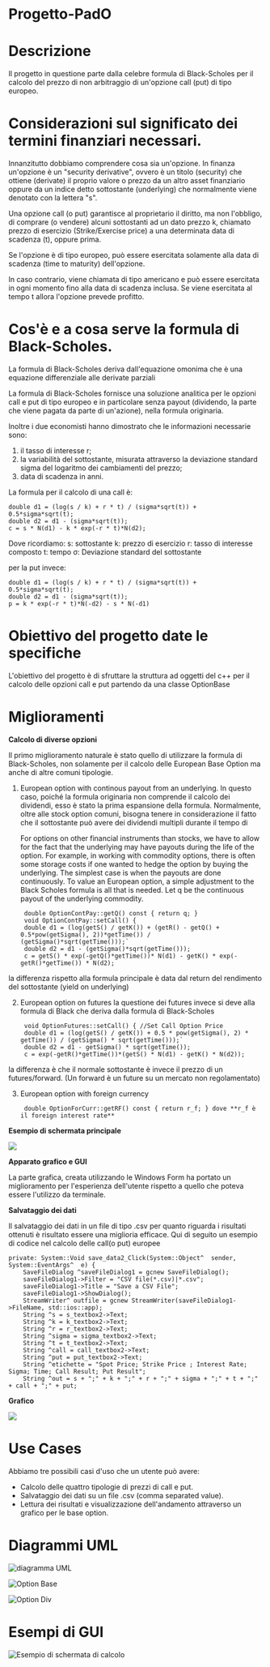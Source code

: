 # Progetto-PadO


# **Descrizione**

Il progetto in questione parte dalla celebre formula di Black-Scholes per il calcolo del prezzo di non arbitraggio di un'opzione
call (put) di tipo europeo.

# Considerazioni sul significato dei termini finanziari necessari.

Innanzitutto dobbiamo comprendere cosa sia un'opzione.
In finanza un'opzione è un "security derivative", ovvero è un titolo (security) che ottiene (derivate) il proprio valore o prezzo da un altro asset finanziario oppure da un indice detto sottostante (underlying) che normalmente viene denotato con la lettera "s".

Una opzione call (o put) garantisce al proprietario il diritto, ma non l'obbligo, di comprare (o vendere) alcuni sottostanti ad un dato prezzo k, chiamato prezzo di esercizio (Strike/Exercise price) a una determinata data di scadenza (t), oppure prima. 

Se l'opzione è di tipo europeo, può essere esercitata solamente alla data di scadenza (time to maturity) dell'opzione.

In caso contrario, viene chiamata di tipo americano e può essere esercitata in ogni momento fino alla data di scadenza inclusa. Se viene esercitata al tempo t allora l'opzione prevede profitto. 

# Cos'è e a cosa serve la formula di Black-Scholes.

La formula di Black-Scholes deriva dall'equazione omonima che è una equazione differenziale alle derivate parziali 

La formula di Black-Scholes fornisce una soluzione analitica per le opzioni call e put di tipo europeo e in particolare senza payout (dividendo, la parte che viene pagata da parte di un'azione), nella formula originaria.

Inoltre i due economisti hanno dimostrato che le informazioni necessarie sono:
1) il tasso di interesse r;
2) la variabilità del sottostante, misurata attraverso la deviazione standard sigma del logaritmo dei cambiamenti del prezzo;
3) data di scadenza in anni. 


La formula per il calcolo di una call è:

	double d1 = (log(s / k) + r * t) / (sigma*sqrt(t)) + 0.5*sigma*sqrt(t);
	double d2 = d1 - (sigma*sqrt(t));
	c = s * N(d1) - k * exp(-r * t)*N(d2);
	
Dove ricordiamo:
s: sottostante
k: prezzo di esercizio
r: tasso di interesse composto
t: tempo
σ: Deviazione standard del sottostante

per la put invece:

	double d1 = (log(s / k) + r * t) / (sigma*sqrt(t)) + 0.5*sigma*sqrt(t);
	double d2 = d1 - (sigma*sqrt(t));
	p = k * exp(-r * t)*N(-d2) - s * N(-d1)



# Obiettivo del progetto date le specifiche

L'obiettivo del progetto è di sfruttare la struttura ad oggetti del c++ per il calcolo delle opzioni call e put partendo da una classe OptionBase

# Miglioramenti

**Calcolo di diverse opzioni**

Il primo miglioramento naturale è stato quello di utilizzare la formula di Black-Scholes, non solamente per il calcolo delle European Base Option ma anche di altre comuni tipologie.

1) European option with continous payout from an underlying.
	In questo caso, poiché la formula originaria non comprende il calcolo dei dividendi, esso è stato la prima espansione della formula. Normalmente, oltre alle stock option comuni, bisogna tenere in considerazione il fatto che il sottostante può avere dei dividendi multipli durante il tempo di 
	
	For options on other financial instruments than stocks, we have to allow for the fact that the underlying
may have payouts during the life of the option. For example, in working with commodity options, there
is often some storage costs if one wanted to hedge the option by buying the underlying.
The simplest case is when the payouts are done continuously. To value an European option, a simple
adjustment to the Black Scholes formula is all that is needed. Let q be the continuous payout of the
underlying commodity.




		double OptionContPay::getQ() const { return q; } 
		void OptionContPay::setCall() {
		double d1 = (log(getS() / getK()) + (getR() - getQ() + 0.5*pow(getSigma(), 2))*getTime()) / 	(getSigma()*sqrt(getTime()));`
		double d2 = d1 - (getSigma()*sqrt(getTime()));
		c = getS() * exp(-getQ()*getTime())* N(d1) - getK() * exp(-getR()*getTime()) * N(d2);

la differenza rispetto alla formula principale è data dal return del rendimento del sottostante (yield on underlying) 
	
2) European option on futures 
	la questione dei futures invece si deve alla formula di Black che deriva dalla formula di Black-Scholes
	
		void OptionFutures::setCall() { //Set Call Option Price
		double d1 = (log(getS() / getK()) + 0.5 * pow(getSigma(), 2) * getTime()) / (getSigma() * sqrt(getTime()));`
		double d2 = d1 - getSigma() * sqrt(getTime());
		c = exp(-getR()*getTime())*(getS() * N(d1) - getK() * N(d2));
	
	
la differenza è che il normale sottostante è invece il prezzo di un futures/forward. (Un forward è un future su un mercato non regolamentato) 


3) European option with foreign currency

		double OptionForCurr::getRF() const { return r_f; } dove **r_f è il foreign interest rate**


**Esempio di schermata principale**

![](https://github.com/riccardobastiani/Progetto-PadO/blob/master/form1%20nuovo.PNG)

**Apparato grafico e GUI**

La parte grafica, creata utilizzando le Windows Form ha portato un miglioramento per l'esperienza dell'utente rispetto a quello che poteva essere l'utilizzo da terminale. 

**Salvataggio dei dati**

Il salvataggio dei dati in un file di tipo .csv per quanto riguarda i risultati ottenuti è risultato essere una miglioria efficace. 
Qui di seguito un esempio di codice nel calcolo delle call(o put) europee

	private: System::Void save_data2_Click(System::Object^  sender, System::EventArgs^  e) {
		SaveFileDialog ^saveFileDialog1 = gcnew SaveFileDialog();
		saveFileDialog1->Filter = "CSV file(*.csv)|*.csv";
		saveFileDialog1->Title = "Save a CSV File";
		saveFileDialog1->ShowDialog();
		StreamWriter^ outfile = gcnew StreamWriter(saveFileDialog1->FileName, std::ios::app);
		String ^s = s_textbox2->Text;
		String ^k = k_textbox2->Text;
		String ^r = r_textbox2->Text;
		String ^sigma = sigma_textbox2->Text;
		String ^t = t_textbox2->Text;
		String ^call = call_textbox2->Text;
		String ^put = put_textbox2->Text;
		String ^etichette = "Spot Price; Strike Price ; Interest Rate; Sigma; Time; Call Result; Put Result";
		String ^out = s + ";" + k + ";" + r + ";" + sigma + ";" + t + ";" + call + ";" + put;

**Grafico**

![](https://github.com/riccardobastiani/Progetto-PadO/blob/master/Graph1.png)


# Use Cases

Abbiamo tre possibili casi d'uso che un utente può avere:

- Calcolo delle quattro tipologie di prezzi di call e put.
- Salvataggio dei dati su un file .csv (comma separated value).
- Lettura dei risultati e visualizzazione dell'andamento attraverso un grafico per le base option. 

# Diagrammi UML

![diagramma UML](https://github.com/riccardobastiani/Progetto-PadO/blob/master/Image.png)

![Option Base](https://github.com/riccardobastiani/Progetto-PadO/blob/master/OptionBase.png)

![Option Div](https://github.com/riccardobastiani/Progetto-PadO/blob/master/OptionDiv.png)

# Esempi di GUI


![Esempio di schermata di calcolo](https://github.com/riccardobastiani/Progetto-PadO/blob/master/form2.png)





